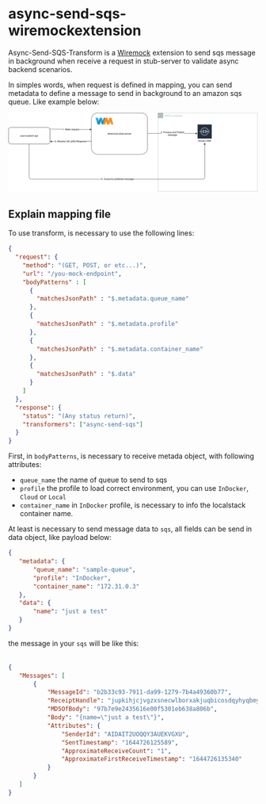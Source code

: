 # async-send-sqs-wiremockextension
Async-Send-SQS-Transform is a [Wiremock](http://wiremock.org/) extension to send sqs message in background when receive a request in stub-server to validate async backend scenarios.

In simples words, when request is defined in mapping, you can send metadata to define a message to send in background to an amazon sqs queue.
Like example below:

![extension-flow](./assets/extension-flow.drawio.png)


## Explain mapping file

To use transform, is necessary to use the following lines:

```json
{
  "request": {
    "method": "(GET, POST, or etc...)",
    "url": "/you-mock-endpoint",
    "bodyPatterns" : [
      {
        "matchesJsonPath" : "$.metadata.queue_name"
      },
      {
        "matchesJsonPath" : "$.metadata.profile"
      },
      {
        "matchesJsonPath" : "$.metadata.container_name"
      },
      {
        "matchesJsonPath" : "$.data"
      }
    ]
  },
  "response": {
    "status": "(Any status return)",
    "transformers": ["async-send-sqs"]
  }
}
```

First, in `bodyPatterns`, is necessary to receive metada object, with following attributes:

 - `queue_name` the name of queue to send to sqs
 - `profile` the profile to load correct environment, you can use `InDocker`, `Cloud` or `Local`
 - `container_name` in `InDocker` profile, is necessary to info the localstack container name.
 
 At least is necessary to send message data to `sqs`, all fields can be send in data object, like payload below:

 ```json
{
    "metadata": {
        "queue_name": "sample-queue",
        "profile": "InDocker",
        "container_name": "172.31.0.3"
    },
    "data": {
        "name": "just a test"
    }
}
 ```

 the message in your `sqs` will be like this:

 ```json

 {
    "Messages": [
        {
            "MessageId": "b2b33c93-7911-da99-1279-7b4a49360b77",
            "ReceiptHandle": "jupkihjcjvgzxsnecwlborxakjuqbicosdqyhyqbmynlocljrqjfyedooijfezknbrmxlozgimjylulclkjhkzelovshghnevsfnwjxmfsuvnvuuxvlpalnmfdttfdgjofvoipyaqwszjikqcqulxdmplqaiojavonvtvqptcrfpozdgevhvctmed",
            "MD5OfBody": "97b7e9e2435616e00f5301eb638a806b",
            "Body": "{name=\"just a test\"}",
            "Attributes": {
                "SenderId": "AIDAIT2UOQQY3AUEKVGXU",
                "SentTimestamp": "1644726125589",
                "ApproximateReceiveCount": "1",
                "ApproximateFirstReceiveTimestamp": "1644726135340"
            }
        }
    ]
}

```




